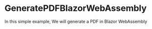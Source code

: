 # GeneratePDFBlazorWebAssembly
 In this simple example, We will generate a PDF in Blazor WebAssembly 
